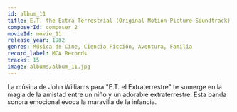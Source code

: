 ```yaml
---
id: album_11
title: E.T. the Extra-Terrestrial (Original Motion Picture Soundtrack)
composerId: composer_2
movieId: movie_11
release_year: 1982
genres: Música de Cine, Ciencia Ficción, Aventura, Familia
record_label: MCA Records
tracks: 15
image: albums/album_11.jpg
---
```


La música de John Williams para "E.T. el Extraterrestre" te sumerge en la magia de la amistad entre un niño y un adorable extraterrestre. Esta banda sonora emocional evoca la maravilla de la infancia.
